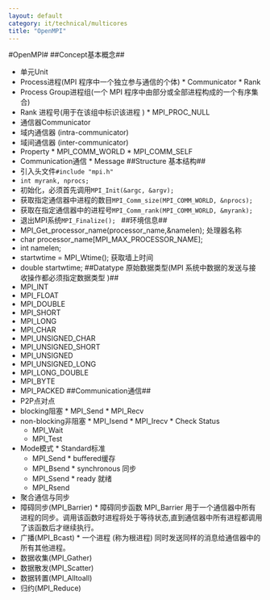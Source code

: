 ```yaml
---
layout: default
category: it/technical/multicores
title: "OpenMPI"
---
```


#OpenMPI#
##Concept基本概念##
*  单元Unit
  *  Process进程(MPI 程序中一个独立参与通信的个体) 
    *  Communicator
    *  Rank
  *  Process Group进程组(一个 MPI 程序中由部分或全部进程构成的一个有序集合) 
  *  Rank 进程号(用于在该组中标识该进程 )
    *  MPI_PROC_NULL
*  通信器Communicator
  *  域内通信器 (intra-communicator) 
  *  域间通信器 (inter-communicator) 
  *  Property
    *  MPI_COMM_WORLD
    *  MPI_COMM_SELF
  *  Communication通信
    *  Message
##Structure 基本结构##
*  引入头文件`#include "mpi.h"`
*  `int myrank, nprocs; `
*  初始化，必须首先调用`MPI_Init(&argc, &argv); `
*  获取指定通信器中进程的数目`MPI_Comm_size(MPI_COMM_WORLD, &nprocs); `
*  获取在指定通信器中的进程号`MPI_Comm_rank(MPI_COMM_WORLD, &myrank); `
*  退出MPI系统`MPI_Finalize(); `
##环境信息##
*    MPI_Get_processor_name(processor_name,&namelen); 处理器名称
  *    char processor_name[MPI_MAX_PROCESSOR_NAME]; 
  *  int namelen;
*  startwtime = MPI_Wtime(); 获取墙上时间
  *  double startwtime;
##Datatype 原始数据类型(MPI 系统中数据的发送与接收操作都必须指定数据类型 )##
*  MPI_INT 
*  MPI_FLOAT 
*  MPI_DOUBLE 
*  MPI_SHORT 
*  MPI_LONG 
*  MPI_CHAR 
*  MPI_UNSIGNED_CHAR 
*  MPI_UNSIGNED_SHORT 
*  MPI_UNSIGNED 
*  MPI_UNSIGNED_LONG 
*  MPI_LONG_DOUBLE 
*  MPI_BYTE 
*  MPI_PACKED 
##Communication通信##
*  P2P点对点
  *  blocking阻塞
    *  MPI_Send
    *  MPI_Recv
  *  non-blocking非阻塞
    *  MPI_Isend
    *  MPI_Irecv
    *  Check Status
      *  MPI_Wait
      *  MPI_Test
  *  Mode模式
    *  Standard标准
      *  MPI_Send
    *  buffered缓存
      *  MPI_Bsend
    *  synchronous 同步
      *  MPI_Ssend
    *  ready 就绪
      *  MPI_Rsend
*  聚合通信与同步
  *  障碍同步(MPI_Barrier) 
    *  障碍同步函数 MPI_Barrier 用于一个通信器中所有进程的同步。调用该函数时进程将处于等待状态,直到通信器中所有进程都调用了该函数后才继续执行。 
  *  广播(MPI_Bcast) 
    *  一个进程 (称为根进程) 同时发送同样的消息给通信器中的所有其他进程。 
  *  数据收集(MPI_Gather) 
  *  数据散发(MPI_Scatter) 
  *  数据转置(MPI_Alltoall) 
  *  归约(MPI_Reduce) 

